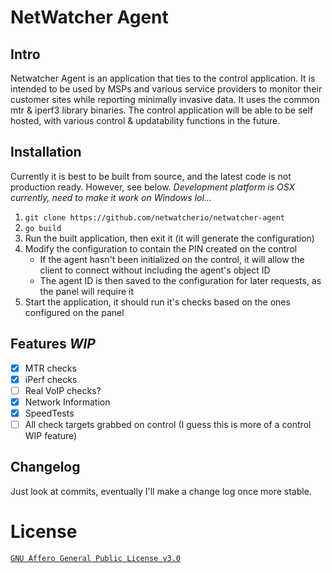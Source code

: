 # NetWatcher Agent

## Intro

Netwatcher Agent is an application that ties to the control application. It is intended to be used by MSPs and various service providers to monitor their customer sites while reporting minimally invasive data. It uses the common mtr & iperf3 library binaries. The control application will be able to be self hosted, with various control & updatability functions in the future.

## Installation

Currently it is best to be built from source, and the latest code is not production ready. However, see below. *Development platform is OSX currently, need to make it work on Windows lol...*

1. `git clone https://github.com/netwatcherio/netwatcher-agent`
2. `go build`
3. Run the built application, then exit it (it will generate the configuration)
4. Modify the configuration to contain the PIN created on the control
   * If the agent hasn't been initialized on the control, it will allow the client to connect without including the agent's object ID
   * The agent ID is then saved to the configuration for later requests, as the panel will require it
5. Start the application, it should run it's checks based on the ones configured on the panel

## Features *WIP*

* [X]  MTR checks
* [X]  iPerf checks
* [ ]  Real VoIP checks?
* [X]  Network Information
* [X]  SpeedTests
* [ ]  All check targets grabbed on control (I guess this is more of a control WIP feature)

## Changelog

Just look at commits, eventually I'll make a change log once more stable.

# License

[`GNU Affero General Public License v3.0`](https://github.com/netwatcherio/netwatcher-agent/blob/master/LICENSE.md)
